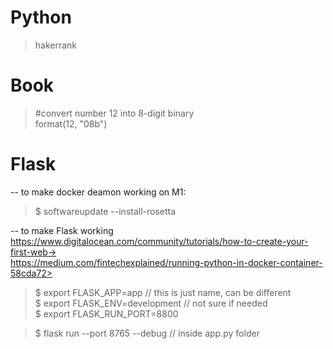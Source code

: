# Python

> hakerrank

# Book  
> #convert number 12 into 8-digit binary  
> format(12, "08b")  
>
> #

# Flask  
 -- to make docker deamon working on M1:  
> $ softwareupdate --install-rosetta  
  
-- to make Flask working  
https://www.digitalocean.com/community/tutorials/how-to-create-your-first-web->  
https://medium.com/fintechexplained/running-python-in-docker-container-58cda72>  
  
> $ export FLASK_APP=app  // this is just name, can be different  
$ export FLASK_ENV=development  // not sure if needed  
$ export FLASK_RUN_PORT=8800  
  
> $ flask run --port 8765 --debug  // inside app.py folder  

